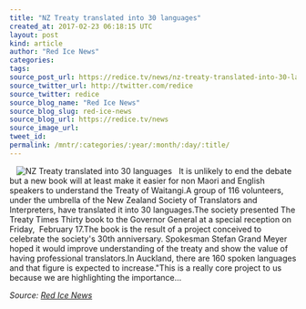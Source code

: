 ```yaml
---
title: "NZ Treaty translated into 30 languages"
created_at: 2017-02-23 06:18:15 UTC
layout: post
kind: article
author: "Red Ice News"
categories: 
tags: 
source_post_url: https://redice.tv/news/nz-treaty-translated-into-30-languages
source_twitter_url: http://twitter.com/redice
source_twitter: redice
source_blog_name: "Red Ice News"
source_blog_slug: red-ice-news
source_blog_url: https://redice.tv/news
source_image_url: 
tweet_id:
permalink: /mntr/:categories/:year/:month/:day/:title/
---
```

<img align="left" hspace="12" alt="NZ Treaty translated into 30 languages" src="https://rdice.net/a/c/n/17/02230712-Untitled-1.9cd7b47f.jpg"> It is unlikely to end the debate but a new book will at least make it easier for non Maori and English speakers to understand the Treaty of Waitangi.A group of 116 volunteers, under the umbrella of the New Zealand Society of Translators and Interpreters, have translated it into 30 languages.The society presented The Treaty Times Thirty book to the Governor General at a special reception on Friday,  February 17.The book is the result of a project conceived to celebrate the society's 30th anniversary. Spokesman Stefan Grand Meyer hoped it would improve understanding of the treaty and show the value of having professional translators.In Auckland, there are 160 spoken languages and that figure is expected to increase."This is a really core project to us because we are highlighting the importance&#8230;<div class="">
    <i>Source: <a href="https://redice.tv/news">Red Ice News</a></i>
</div>
